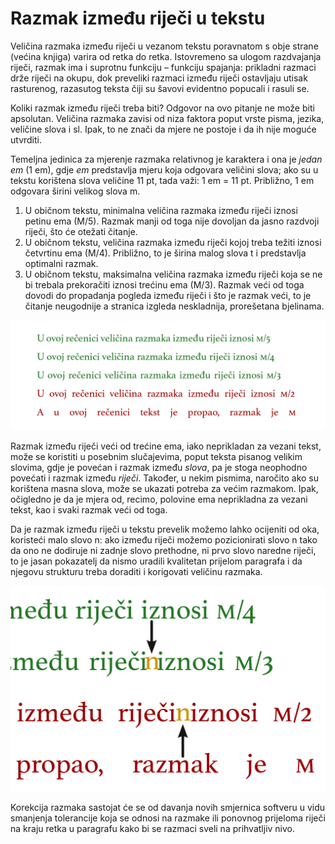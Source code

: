 # Razmak između riječi u tekstu

Veličina razmaka između riječi u vezanom tekstu poravnatom s obje strane \(većina knjiga\) varira od retka do retka. Istovremeno sa ulogom razdvajanja riječi, razmak ima i suprotnu funkciju – funkciju spajanja: prikladni razmaci drže riječi na okupu, dok preveliki razmaci između riječi ostavljaju utisak rasturenog, razasutog teksta čiji su šavovi evidentno popucali i rasuli se.

Koliki razmak između riječi treba biti? Odgovor na ovo pitanje ne može biti apsolutan. Veličina razmaka zavisi od niza faktora poput vrste pisma, jezika, veličine slova i sl. Ipak, to ne znači da mjere ne postoje i da ih nije moguće utvrditi.

Temeljna jedinica za mjerenje razmaka relativnog je karaktera i ona je _jedan em_ \(1 em\), gdje _em_ predstavlja mjeru koja odgovara veličini slova; ako su u tekstu korištena slova veličine 11 pt, tada važi: 1 em = 11 pt. Približno, 1 em odgovara širini velikog slova m.

1. U običnom tekstu, minimalna veličina razmaka između riječi iznosi petinu ema \(M/5\). Razmak manji od toga nije dovoljan da jasno razdvoji riječi, što će otežati čitanje.
2. U običnom tekstu, veličina razmaka između riječi kojoj treba težiti iznosi četvrtinu ema \(M/4\). Približno, to je širina malog slova t i predstavlja optimalni razmak.
3. U običnom tekstu, maksimalna veličina razmaka između riječi koja se ne bi trebala prekoračiti iznosi trećinu ema \(M/3\). Razmak veći od toga dovodi do propadanja pogleda između riječi i što je razmak veći, to je čitanje neugodnije a stranica izgleda neskladnija, prorešetana bjelinama.

![](../.gitbook/assets/razmak-izmedu-rijeci.png)

Razmak između riječi veći od trećine ema, iako neprikladan za vezani tekst, može se koristiti u posebnim slučajevima, poput teksta pisanog velikim slovima, gdje je povećan i razmak između _slova_, pa je stoga neophodno povećati i razmak između _riječi_. Također, u nekim pismima, naročito ako su korištena masna slova, može se ukazati potreba za većim razmakom. Ipak, očigledno je da je mjera od, recimo, polovine ema neprikladna za vezani tekst, kao i svaki razmak veći od toga.

Da je razmak između riječi u tekstu prevelik možemo lahko ocijeniti od oka, koristeći malo slovo n: ako između riječi možemo pozicionirati slovo n tako da ono ne dodiruje ni zadnje slovo prethodne, ni prvo slovo naredne riječi, to je jasan pokazatelj da nismo uradili kvalitetan prijelom paragrafa i da njegovu strukturu treba doraditi i korigovati veličinu razmaka.

![](../.gitbook/assets/n-test-razmaka.png)

Korekcija razmaka sastojat će se od davanja novih smjernica softveru u vidu smanjenja tolerancije koja se odnosi na razmake ili ponovnog prijeloma riječi na kraju retka u paragrafu kako bi se razmaci sveli na prihvatljiv nivo.

